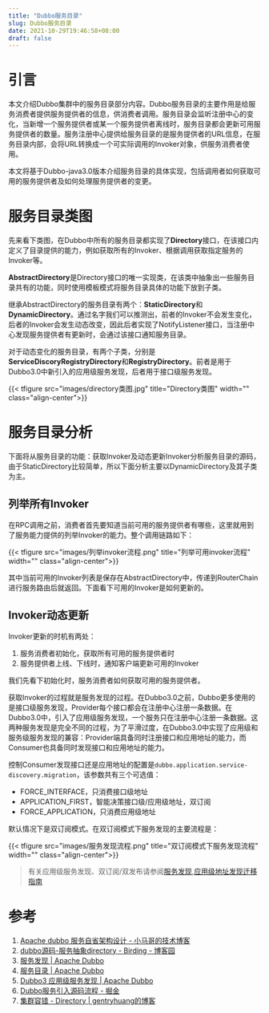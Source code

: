 ```yaml
---
title: "Dubbo服务目录"
slug: Dubbo服务目录
date: 2021-10-29T19:46:58+08:00
draft: false
---
```


<!--more-->

# 引言

本文介绍Dubbo集群中的服务目录部分内容。Dubbo服务目录的主要作用是给服务消费者提供服务提供者的信息，供消费者调用。服务目录会监听注册中心的变化，当新增一个服务提供者或某一个服务提供者离线时，服务目录都会更新可用服务提供者的数量。服务注册中心提供给服务目录的是服务提供者的URL信息，在服务目录内部，会将URL转换成一个可实际调用的Invoker对象，供服务消费者使用。

本文将基于Dubbo-java3.0版本介绍服务目录的具体实现，包括调用者如何获取可用的服务提供者及如何处理服务提供者的变更。

# 服务目录类图

先来看下类图，在Dubbo中所有的服务目录都实现了**Directory**接口，在该接口内定义了目录提供的能力，例如获取所有的Invoker、根据调用获取指定服务的Invoker等。

**AbstractDirectory**是Directory接口的唯一实现类，在该类中抽象出一些服务目录共有的功能，同时使用模板模式将服务目录具体的功能下放到子类。

继承AbstractDirectory的服务目录有两个：**StaticDirectory**和**DynamicDirectory**。通过名字我们可以推测出，前者的Invoker不会发生变化，后者的Invoker会发生动态改变，因此后者实现了NotifyListener接口，当注册中心发现服务提供者有更新时，会通过该接口通知服务目录。

对于动态变化的服务目录，有两个子类，分别是**ServiceDiscoryRegistryDirectory**和**RegistryDirectory**。前者是用于Dubbo3.0中新引入的应用级服务发现，后者用于接口级服务发现。

{{< tfigure src="images/directory类图.jpg" title="Directory类图" width="" class="align-center">}}

# 服务目录分析

下面将从服务目录的功能：获取Invoker及动态更新Invoker分析服务目录的源码，由于StaticDirectory比较简单，所以下面分析主要以DynamicDirectory及其子类为主。

## 列举所有Invoker

在RPC调用之前，消费者首先要知道当前可用的服务提供者有哪些，这里就用到了服务能力提供的列举Invoker的能力。整个调用链路如下：

{{< tfigure src="images/列举invoker流程.png" title="列举可用invoker流程" width="" class="align-center">}}

其中当前可用的Invoker列表是保存在AbstractDirectory中，传递到RouterChain进行服务路由后就返回。下面看下可用的Invoker是如何更新的。

## Invoker动态更新

Invoker更新的时机有两处：

1. 服务消费者初始化，获取所有可用的服务提供者时
2. 服务提供者上线、下线时，通知客户端更新可用的Invoker

我们先看下初始化时，服务消费者如何获取可用的服务提供者。

获取Invoker的过程就是服务发现的过程。在Dubbo3.0之前，Dubbo更多使用的是接口级服务发现，Provider每个接口都会在注册中心注册一条数据。在Dubbo3.0中，引入了应用级服务发现，一个服务只在注册中心注册一条数据。这两种服务发现是完全不同的过程，为了平滑过度，在Dubbo3.0中实现了应用级和服务级服务发现的兼容：Provider端具备同时注册接口和应用地址的能力，而Consumer也具备同时发现接口和应用地址的能力。

控制Consumer发现接口还是应用地址的配置是`dubbo.application.service-discovery.migration`，该参数共有三个可选值：

- FORCE_INTERFACE，只消费接口级地址
- APPLICATION_FIRST，智能决策接口级/应用级地址，双订阅
- FORCE_APPLICATION，只消费应用级地址

默认情况下是双订阅模式。在双订阅模式下服务发现的主要流程是：

{{< tfigure src="images/服务发现流程.png" title="双订阅模式下服务发现流程" width="" class="align-center">}}

> 有关应用级服务发现、双订阅/双发布请参阅[服务发现](https://dubbo.apache.org/zh/docs/v3.0/concepts/service-discovery/),[应用级地址发现迁移指南](https://dubbo.apache.org/zh/docs/v3.0/migration/migration-service-discovery/)


# 参考

1. [Apache dubbo 服务自省架构设计 - 小马哥的技术博客](https://mercyblitz.github.io/2020/05/11/Apache-Dubbo-%E6%9C%8D%E5%8A%A1%E8%87%AA%E7%9C%81%E6%9E%B6%E6%9E%84%E8%AE%BE%E8%AE%A1/)
2. [dubbo源码-服务抽象directory - Birding - 博客园](https://www.cnblogs.com/caiyao/p/14949139.html)
3. [服务发现 | Apache Dubbo](https://dubbo.apache.org/zh/docs/concepts/service-discovery/)
4. [服务目录 | Apache Dubbo](https://dubbo.apache.org/zh/docs/v2.7/dev/source/directory/)
5. [Dubbo3 应用级服务发现 | Apache Dubbo](https://dubbo.apache.org/zh/blog/2021/06/02/dubbo3-%E5%BA%94%E7%94%A8%E7%BA%A7%E6%9C%8D%E5%8A%A1%E5%8F%91%E7%8E%B0/)
6. [Dubbo服务引入源码流程 - 掘金](https://juejin.cn/post/6946190804272545805)
7. [集群容错 - Directory | gentryhuang的博客](https://gentryhuang.com/posts/e43ac0a6/)